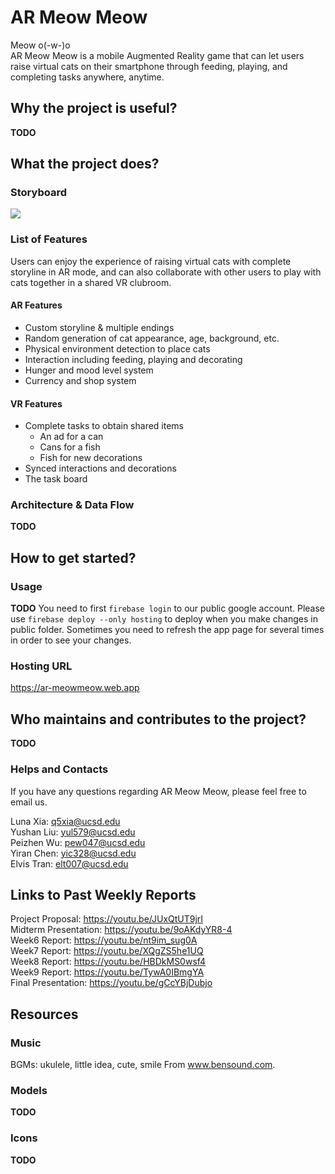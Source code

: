 # AR Meow Meow
Meow o(-w-)o \
AR Meow Meow is a mobile Augmented Reality game that can let users raise virtual cats on their smartphone through feeding, playing, and completing tasks anywhere, anytime. 

## Why the project is useful?
**TODO**

## What the project does?
### Storyboard
![](https://github.com/WeibelLab-Teaching/CSE_218_118_Fa20_Team_M/blob/main/images/storyboard.png?raw=true)

### List of Features
Users can enjoy the experience of raising virtual cats with complete storyline in AR mode, and can also collaborate with other users to play with cats together in a shared VR clubroom.

#### AR Features
- Custom storyline & multiple endings
- Random generation of cat appearance, age, background, etc.
- Physical environment detection to place cats
- Interaction including feeding, playing and decorating
- Hunger and mood level system
- Currency and shop system

#### VR Features
- Complete tasks to obtain shared items
  - An ad for a can
  - Cans for a fish
  - Fish for new decorations 
- Synced interactions and decorations
- The task board

### Architecture & Data Flow
**TODO**

## How to get started?

### Usage
**TODO**
You need to first `firebase login` to our public google account.
Please use `firebase deploy --only hosting` to deploy when you make changes in
public folder. Sometimes you need to refresh the app page for several times in
order to see your changes.

### Hosting URL
https://ar-meowmeow.web.app

## Who maintains and contributes to the project?
**TODO**

### Helps and Contacts
If you have any questions regarding AR Meow Meow, please feel free to email us.

Luna Xia: q5xia@ucsd.edu \
Yushan Liu: yul579@ucsd.edu \
Peizhen Wu: pew047@ucsd.edu \
Yiran Chen: yic328@ucsd.edu \
Elvis Tran: elt007@ucsd.edu

## Links to Past Weekly Reports
Project Proposal: https://youtu.be/JUxQtUT9jrI \
Midterm Presentation: https://youtu.be/9oAKdyYR8-4 \
Week6 Report: https://youtu.be/nt9im_sug0A \
Week7 Report: https://youtu.be/XQgZS5he1UQ \
Week8 Report: https://youtu.be/HBDkMS0wsf4 \
Week9 Report: https://youtu.be/TywA0IBmgYA \
Final Presentation: https://youtu.be/gCcYBjDubjo

## Resources
### Music
BGMs: ukulele, little idea, cute, smile From www.bensound.com.

### Models
**TODO**

### Icons
**TODO**